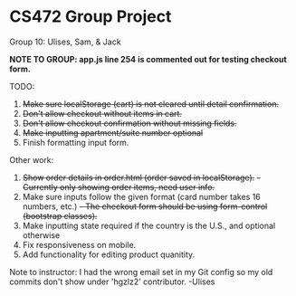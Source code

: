 # CS472 Group Project 
Group 10: Ulises, Sam, & Jack

**NOTE TO GROUP: app.js line 254 is commented out for testing checkout form.**

TODO:
1. ~~Make sure localStorage (cart) is not cleared until detail confirmation.~~
2. ~~Don't allow checkout without items in cart.~~
3. ~~Don't allow checkout confirmation without missing fields.~~
4. ~~Make inputting apartment/suite number optional~~
5. Finish formatting input form.


Other work:
1. ~~Show order details in order.html (order saved in localStorage).~~
    ~~- Currently only showing order items, need user info.~~
2. Make sure inputs follow the given format (card number takes 16 numbers, etc.)
    ~~- The checkout form should be using form-control (bootstrap classes).~~
3. Make inputting state required if the country is the U.S., and optional otherwise
4. Fix responsiveness on mobile.
5. Add functionality for editing product quanitity.




Note to instructor: I had the wrong email set in my Git config so my old 
commits don't show under 'hgzlz2' contributor. -Ulises
